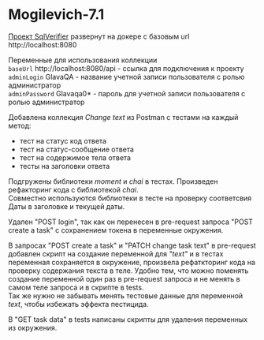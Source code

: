 # Mogilevich-7.1

[Проект SqlVerifier](https://github.com/IT-switcher/verifier) развернут на докере с базовым url http://localhost:8080

Переменные для использования коллекции  
`baseUrl` http://localhost:8080/api - ссылка для подключения к проекту  
`adminLogin` GlavaQA - название учетной записи пользователя с ролью администратор  
`adminPassword` Glavaqa0* - пароль для учетной записи пользователя с ролью администратор  

Добавлена коллекция *Change text* из Postman с тестами на каждый метод:  
- тест на статус код ответа
- тест на статус-сообщение ответа
- тест на содержимое тела ответа
- тесты на заголовки ответа

Подгружены библиотеки *moment* и *chai* в тестах. Произведен рефакторинг кода с библиотекой *chai*.  
Совместно используются библиотеки в тесте на проверку соответсвия Даты в заголовке и текущей даты. 

Удален "POST login", так как он перенесен в pre-request запроса "POST create a task" с сохранением токена в переменные окружения.


В запросах "POST create a task" и "PATCH change task text" в pre-request добавлен скрипт на создание переменной для *"text"* и в тестах переменная сохраняется в окружение, 
произвела рефаткторинг кода на проверку содержания текста в теле. Удобно тем, что можно поменять 
создание переменной один раз в pre-request запроса и не менять в самом теле запроса и в скрипте в tests.  
Так же нужно не забывать менять тестовые данные для переменной *text*, чтобы избежать эффекта пестицида.

В "GET task data" в tests написаны скрипты для удаления переменных из окружения.

